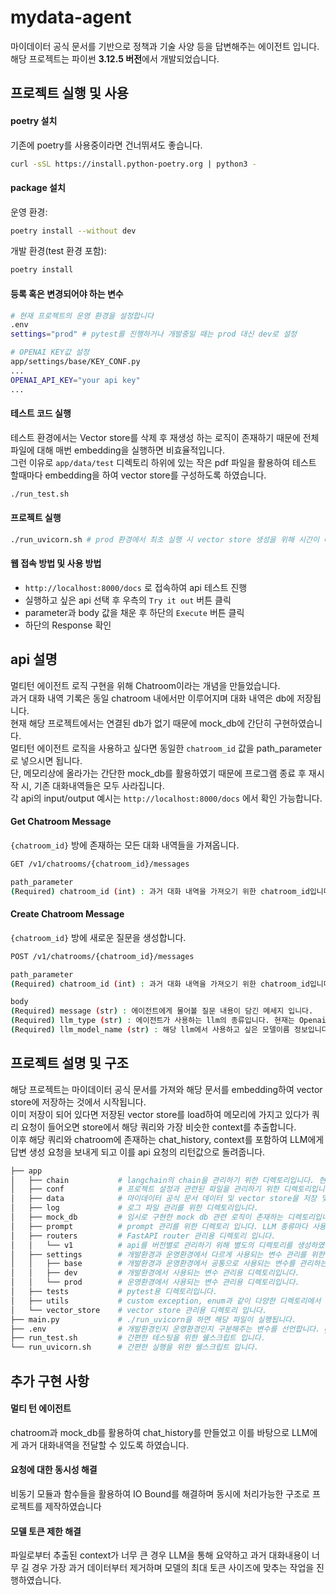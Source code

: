 # mydata-agent
마이데이터 공식 문서를 기반으로 정책과 기술 사양 등을 답변해주는 에이전트 입니다.  
해당 프로젝트는 파이썬 **3.12.5 버전**에서 개발되었습니다.

## 프로젝트 실행 및 사용
#### poetry 설치
기존에 poetry를 사용중이라면 건너뛰셔도 좋습니다.  
```sh
curl -sSL https://install.python-poetry.org | python3 -
```
#### package 설치
운영 환경:
```sh
poetry install --without dev
```
개발 환경(test 환경 포함):
```sh
poetry install
```
#### 등록 혹은 변경되어야 하는 변수
```sh
# 현재 프로젝트의 운영 환경을 설정합니다
.env
settings="prod" # pytest를 진행하거나 개발중일 때는 prod 대신 dev로 설정

# OPENAI KEY값 설정
app/settings/base/KEY_CONF.py
...
OPENAI_API_KEY="your api key"
...
```
#### 테스트 코드 실행
테스트 환경에서는 Vector store를 삭제 후 재생성 하는 로직이 존재하기 때문에 전체 파일에 대해 매번 embedding을 실행하면 비효율적입니다.  
그런 이유로 `app/data/test` 디렉토리 하위에 있는 작은 pdf 파일을 활용하여 테스트 할때마다 embedding을 하여 vector store를 구성하도록 하였습니다.
```sh
./run_test.sh
```
#### 프로젝트 실행
```sh
./run_uvicorn.sh # prod 환경에서 최초 실행 시 vector store 생성을 위해 시간이 다소 소요될 수 있습니다.
```
#### 웹 접속 방법 및 사용 방법
- `http://localhost:8000/docs` 로 접속하여 api 테스트 진행
- 실행하고 싶은 api 선택 후 우측의 `Try it out` 버튼 클릭
- parameter과 body 값을 채운 후 하단의 `Execute` 버튼 클릭
- 하단의 Response 확인

## api 설명
멀티턴 에이전트 로직 구현을 위해 Chatroom이라는 개념을 만들었습니다.  
과거 대화 내역 기록은 동일 chatroom 내에서만 이루어지며 대화 내역은 db에 저장됩니다.  
현재 해당 프로젝트에서는 연결된 db가 없기 때문에 mock_db에 간단히 구현하였습니다.  
멀티턴 에이전트 로직을 사용하고 싶다면 동일한 `chatroom_id` 값을 path_parameter로 넣으시면 됩니다.  
단, 메모리상에 올라가는 간단한 mock_db를 활용하였기 때문에 프로그램 종료 후 재시작 시, 기존 대화내역들은 모두 사라집니다.  
각 api의 input/output 예시는 `http://localhost:8000/docs` 에서 확인 가능합니다.
#### Get Chatroom Message
`{chatroom_id}` 방에 존재하는 모든 대화 내역들을 가져옵니다.
```sh
GET /v1/chatrooms/{chatroom_id}/messages

path_parameter
(Required) chatroom_id (int) : 과거 대화 내역을 가져오기 위한 chatroom_id입니다. 현재는 아무 숫자 값이나 넣으면 됩니다.
```
#### Create Chatroom Message
`{chatroom_id}` 방에 새로운 질문을 생성합니다.
```sh
POST /v1/chatrooms/{chatroom_id}/messages

path_parameter
(Required) chatroom_id (int) : 과거 대화 내역을 가져오기 위한 chatroom_id입니다. 현재는 아무 숫자 값이나 넣으면 됩니다.

body
(Required) message (str) : 에이전트에게 물어볼 질문 내용이 담긴 메세지 입니다.
(Required) llm_type (str) : 에이전트가 사용하는 llm의 종류입니다. 현재는 OpenaiChain만 사용 가능합니다.
(Required) llm_model_name (str) : 해당 llm에서 사용하고 싶은 모델이름 정보입니다. 현재 Openai에서 제공하는 LLM 모델 명을 넣으면 됩니다.
```

## 프로젝트 설명 및 구조
해당 프로젝트는 마이데이터 공식 문서를 가져와 해당 문서를 embedding하여 vector store에 저장하는 것에서 시작됩니다.  
이미 저장이 되어 있다면 저장된 vector store를 load하여 메모리에 가지고 있다가 쿼리 요청이 들어오면 store에서 해당 쿼리와 가장 비슷한 context를 추출합니다.  
이후 해당 쿼리와 chatroom에 존재하는 chat_history, context를 포함하여 LLM에게 답변 생성 요청을 보내게 되고 이를 api 요청의 리턴값으로 돌려줍니다.
```bash
├── app
│   ├── chain           # langchain의 chain을 관리하기 위한 디렉토리입니다. 현재는 OpenaiChain만 존재하지만 추후 추가 가능하며 종류를 선택할 수 있습니다.
│   ├── conf            # 프로젝트 설정과 관련된 파일을 관리하기 위한 디렉토리입니다. 현재는 로거 설정 파일이 존재합니다.
│   ├── data            # 마이데이터 공식 문서 데이터 및 vector store을 저장 및 load하는 역할을 하는 디렉토리 입니다.
│   ├── log             # 로그 파일 관리를 위한 디렉토리입니다.
│   ├── mock_db         # 임시로 구현한 mock db 관련 로직이 존재하는 디렉토리입니다. db 도입시 변경되어야 합니다.
│   ├── prompt          # prompt 관리를 위한 디렉토리 입니다. LLM 종류마다 사용되는 프롬프트의 형식과 한글, 영어 프롬프트 등 프롬프트를 활용한 다양한 실험을 위해 존재하는 디렉토리입니다.
│   ├── routers         # FastAPI router 관리용 디렉토리 입니다.
│   │   └── v1          # api를 버전별로 관리하기 위해 별도의 디렉토리를 생성하였습니다.
│   ├── settings        # 개발환경과 운영환경에서 다르게 사용되는 변수 관리를 위한 디렉토리 입니다.
│   │   ├── base        # 개발환경과 운영환경에서 공통으로 사용되는 변수를 관리하는 디렉토리 입니다.
│   │   ├── dev         # 개발환경에서 사용되는 변수 관리용 디렉토리입니다.
│   │   └── prod        # 운영환경에서 사용되는 변수 관리용 디렉토리입니다.
│   ├── tests           # pytest용 디렉토리입니다.
│   ├── utils           # custom exception, enum과 같이 다양한 디렉토리에서 공용으로 사용되는 파일을 위한 디렉토리입니다.
│   └── vector_store    # vector store 관리용 디렉토리 입니다.
├── main.py             # ./run_uvicorn을 하면 해당 파일이 실행됩니다.
├── .env                # 개발환경인지 운영환경인지 구분해주는 변수를 선언합니다. git에 올리지 않는 것이 원칙이지만 원활한 프로젝트 실행을 위해 업로드해두었습니다.
├── run_test.sh         # 간편한 테스팅을 위한 쉘스크립트 입니다.
└── run_uvicorn.sh      # 간편한 실행을 위한 쉘스크립트 입니다.
``` 
## 추가 구현 사항
#### 멀티 턴 에이전트
chatroom과 mock_db를 활용하여 chat_history를 만들었고 이를 바탕으로 LLM에게 과거 대화내역을 전달할 수 있도록 하였습니다.
#### 요청에 대한 동시성 해결
비동기 모듈과 함수들을 활용하여 IO Bound를 해결하며 동시에 처리가능한 구조로 프로젝트를 제작하였습니다
#### 모델 토큰 제한 해결
파일로부터 추출된 context가 너무 큰 경우 LLM을 통해 요약하고 과거 대화내용이 너무 길 경우 가장 과거 데이터부터 제거하며 모델의 최대 토큰 사이즈에 맞추는 작업을 진행하였습니다.